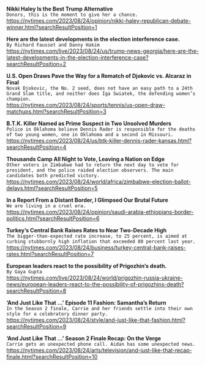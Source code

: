 **Nikki Haley Is the Best Trump Alternative**\
`Donors, this is the moment to give her a chance.`\
https://nytimes.com/2023/08/24/opinion/nikki-haley-republican-debate-winner.html?searchResultPosition=1

**Here are the latest developments in the election interference case.**\
`By Richard Fausset and Danny Hakim`\
https://nytimes.com/live/2023/08/24/us/trump-news-georgia/here-are-the-latest-developments-in-the-election-interference-case?searchResultPosition=2

**U.S. Open Draws Pave the Way for a Rematch of Djokovic vs. Alcaraz in Final**\
`Novak Djokovic, the No. 2 seed, does not have an easy path to a 24th Grand Slam title, and neither does Iga Swiatek, the defending women’s champion.`\
https://nytimes.com/2023/08/24/sports/tennis/us-open-draw-matchups.html?searchResultPosition=3

**B.T.K. Killer Named as Prime Suspect in Two Unsolved Murders**\
`Police in Oklahoma believe Dennis Rader is responsible for the deaths of two young women, one in Oklahoma and a second in Missouri.`\
https://nytimes.com/2023/08/24/us/btk-killer-dennis-rader-kansas.html?searchResultPosition=4

**Thousands Camp All Night to Vote, Leaving a Nation on Edge**\
`Other voters in Zimbabwe had to return the next day to vote for president, and the police raided election observers. The main candidates both predicted victory.`\
https://nytimes.com/2023/08/24/world/africa/zimbabwe-election-ballot-delays.html?searchResultPosition=5

**In a Report From a Distant Border, I Glimpsed Our Brutal Future**\
`We are living in a cruel era.`\
https://nytimes.com/2023/08/24/opinion/saudi-arabia-ethiopians-border-politics.html?searchResultPosition=6

**Turkey’s Central Bank Raises Rates to Near Two-Decade High**\
`The bigger-than-expected rate increase, to 25 percent, is aimed at curbing stubbornly high inflation that exceeded 80 percent last year.`\
https://nytimes.com/2023/08/24/business/turkey-central-bank-raises-rates.html?searchResultPosition=7

**European leaders react to the possibility of Prigozhin’s death.**\
`By Gaya Gupta`\
https://nytimes.com/live/2023/08/24/world/prigozhin-russia-ukraine-news/european-leaders-react-to-the-possibility-of-prigozhins-death?searchResultPosition=8

**‘And Just Like That …’ Episode 11 Fashion: Samantha’s Return**\
`In the Season 2 finale, Carrie and her friends settle into their own style for a celebratory dinner party.`\
https://nytimes.com/2023/08/24/style/and-just-like-that-fashion.html?searchResultPosition=9

**‘And Just Like That …’ Season 2 Finale Recap: On the Verge**\
`Carrie gets an unexpected phone call. Aidan has some unexpected news.`\
https://nytimes.com/2023/08/24/arts/television/and-just-like-that-recap-finale.html?searchResultPosition=10

